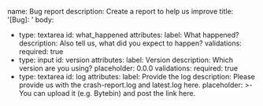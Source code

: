 name: Bug report
description: Create a report to help us improve
title: '[Bug]: '
body:
  - type: textarea
    id: what_happened
    attributes:
      label: What happened?
      description: Also tell us, what did you expect to happen?
    validations:
      required: true
  - type: input
    id: version
    attributes:
      label: Version
      description: Which version are you using?
      placeholder: 0.0.0
    validations:
      required: true
  - type: textarea
    id: log
    attributes:
      label: Provide the log
      description: Please provide us with the crash-report.log and latest.log here.
      placeholder: >-
        You can upload it (e.g. Bytebin) and post the link
        here.

